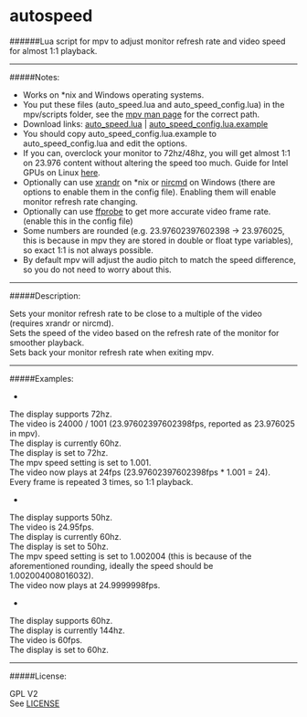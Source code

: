 # autospeed

######Lua script for mpv to adjust monitor refresh rate and video speed for almost 1:1 playback.

--------------

#####Notes:

* Works on *nix and Windows operating systems.
* You put these files (auto_speed.lua and auto_speed_config.lua) in the mpv/scripts folder, see the [mpv man page](https://github.com/mpv-player/mpv/blob/master/DOCS/man/mpv.rst#files) for the correct path.
* Download links: [auto_speed.lua](https://raw.githubusercontent.com/kevinlekiller/mpv_scripts/master/autospeed/auto_speed.lua) | [auto_speed_config.lua.example](https://raw.githubusercontent.com/kevinlekiller/mpv_scripts/master/autospeed/auto_speed_config.lua.example)
* You should copy auto_speed_config.lua.example to auto_speed_config.lua and edit the options.
* If you can, overclock your monitor to 72hz/48hz, you will get almost 1:1 on 23.976 content without altering the speed too much. Guide for Intel GPUs on Linux [here](https://github.com/kevinlekiller/linux_intel_display_overclocking).
* Optionally can use [xrandr](http://www.x.org/wiki/Projects/XRandR/) on *nix or [nircmd](http://www.nirsoft.net/utils/nircmd.html) on Windows (there are options to enable them in the config file). Enabling them will enable monitor refresh rate changing.
* Optionally can use [ffprobe](https://www.ffmpeg.org/download.html) to get more accurate video frame rate. (enable this in the config file)
* Some numbers are rounded (e.g. 23.97602397602398 -> 23.976025, this is because in mpv they are stored in double or float type variables), so exact 1:1 is not always possible.
* By default mpv will adjust the audio pitch to match the speed difference, so you do not need to worry about this.

--------------

#####Description:

Sets your monitor refresh rate to be close to a multiple of the video (requires xrandr or nircmd).  
Sets the speed of the video based on the refresh rate of the monitor for smoother playback.  
Sets back your monitor refresh rate when exiting mpv.

--------------

#####Examples:

* >
The display supports 72hz.  
The video is 24000 / 1001 (23.97602397602398fps, reported as 23.976025 in mpv).  
The display is currently 60hz.  
The display is set to 72hz.  
The mpv speed setting is set to 1.001.  
The video now plays at 24fps (23.97602397602398fps * 1.001 = 24).  
Every frame is repeated 3 times, so 1:1 playback.

* >  
The display supports 50hz.  
The video is 24.95fps.  
The display is currently 60hz.  
The display is set to 50hz.  
The mpv speed setting is set to 1.002004 (this is because of the aforementioned rounding, ideally the speed should be 1.002004008016032).  
The video now plays at 24.9999998fps.  

* >  
The display supports 60hz.  
The display is currently 144hz.  
The video is 60fps.  
The display is set to 60hz.

--------------

#####License:

GPL V2  
See [LICENSE](https://github.com/kevinlekiller/mpv_scripts/blob/master/LICENSE)
